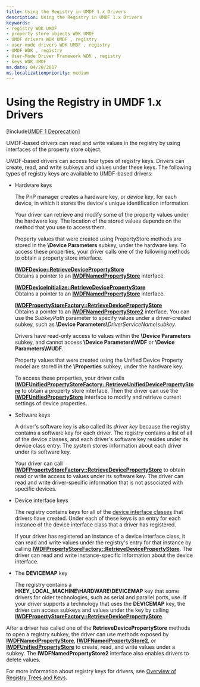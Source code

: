 ```yaml
---
title: Using the Registry in UMDF 1.x Drivers
description: Using the Registry in UMDF 1.x Drivers
keywords:
- registry WDK UMDF
- property store objects WDK UMDF
- UMDF drivers WDK UMDF , registry
- user-mode drivers WDK UMDF , registry
- UMDF WDK , registry
- User-Mode Driver Framework WDK , registry
- keys WDK UMDF
ms.date: 04/20/2017
ms.localizationpriority: medium
---
```


# Using the Registry in UMDF 1.x Drivers


[!include[UMDF 1 Deprecation](../includes/umdf-1-deprecation.md)]

UMDF-based drivers can read and write values in the registry by using interfaces of the property store object.

UMDF-based drivers can access four types of registry keys. Drivers can create, read, and write subkeys and values under these keys. The following types of registry keys are available to UMDF-based drivers:

- Hardware keys

  The PnP manager creates a hardware key, or *device key*, for each device, in which it stores the device's unique identification information.

  Your driver can retrieve and modify some of the property values under the hardware key. The location of the stored values depends on the method that you use to access them.

  Property values that were created using PropertyStore methods are stored in the **\\Device Parameters** subkey, under the hardware key. To access these properties, your driver calls one of the following methods to obtain a property store interface.

  <a href="" id="iwdfdevice--retrievedevicepropertystore"></a>[**IWDFDevice::RetrieveDevicePropertyStore**](/windows-hardware/drivers/ddi/wudfddi/nf-wudfddi-iwdfdevice-retrievedevicepropertystore)  
  Obtains a pointer to an [**IWDFNamedPropertyStore**](/windows-hardware/drivers/ddi/wudfddi/nn-wudfddi-iwdfnamedpropertystore) interface.

  <a href="" id="iwdfdeviceinitialize--retrievedevicepropertystore"></a>[**IWDFDeviceInitialize::RetrieveDevicePropertyStore**](/windows-hardware/drivers/ddi/wudfddi/nf-wudfddi-iwdfdeviceinitialize-retrievedevicepropertystore)  
  Obtains a pointer to an [**IWDFNamedPropertyStore**](/windows-hardware/drivers/ddi/wudfddi/nn-wudfddi-iwdfnamedpropertystore) interface.

  <a href="" id="iwdfpropertystorefactory--retrievedevicepropertystore"></a>[**IWDFPropertyStoreFactory::RetrieveDevicePropertyStore**](/windows-hardware/drivers/ddi/wudfddi/nf-wudfddi-iwdfpropertystorefactory-retrievedevicepropertystore)  
  Obtains a pointer to an [**IWDFNamedPropertyStore2**](/windows-hardware/drivers/ddi/wudfddi/nn-wudfddi-iwdfnamedpropertystore2) interface. You can use the *SubkeyPath* parameter to specify values under a driver-created subkey, such as **\\Device Parameters\\**<em>DriverServiceName\\subkey</em>.

  Drivers have read-only access to values within the **\\Device Parameters** subkey, and cannot access **\\Device Parameters\\WDF** or **\\Device Parameters\\WUDF**.

  Property values that were created using the Unified Device Property model are stored in the **\\Properties** subkey, under the hardware key.

  To access these properties, your driver calls [**IWDFUnifiedPropertyStoreFactory::RetrieveUnifiedDevicePropertyStore**](/windows-hardware/drivers/ddi/wudfddi/nf-wudfddi-iwdfunifiedpropertystorefactory-retrieveunifieddevicepropertystore) to obtain a property store interface. Then the driver can use the [**IWDFUnifiedPropertyStore**](/windows-hardware/drivers/ddi/wudfddi/nn-wudfddi-iwdfunifiedpropertystore) interface to modify and retrieve current settings of device properties.

- Software keys

  A driver's software key is also called its *driver key* because the registry contains a software key for each driver. The registry contains a list of all of the device classes, and each driver's software key resides under its device class entry. The system stores information about each driver under its software key.

  Your driver can call [**IWDFPropertyStoreFactory::RetrieveDevicePropertyStore**](/windows-hardware/drivers/ddi/wudfddi/nf-wudfddi-iwdfpropertystorefactory-retrievedevicepropertystore) to obtain read or write access to values under its software key. The driver can read and write driver-specific information that is not associated with specific devices.

- Device interface keys

  The registry contains keys for all of the [device interface classes](../install/overview-of-device-interface-classes.md) that drivers have created. Under each of these keys is an entry for each instance of the device interface class that a driver has registered.

  If your driver has registered an instance of a device interface class, it can read and write values under the registry's entry for that instance by calling [**IWDFPropertyStoreFactory::RetrieveDevicePropertyStore**](/windows-hardware/drivers/ddi/wudfddi/nf-wudfddi-iwdfpropertystorefactory-retrievedevicepropertystore). The driver can read and write instance-specific information about the device interface.

- The **DEVICEMAP** key

  The registry contains a **HKEY\_LOCAL\_MACHINE\\HARDWARE\\DEVICEMAP** key that some drivers for older technologies, such as serial and parallel ports, use. If your driver supports a technology that uses the **DEVICEMAP** key, the driver can access subkeys and values under the key by calling [**IWDFPropertyStoreFactory::RetrieveDevicePropertyStore**](/windows-hardware/drivers/ddi/wudfddi/nf-wudfddi-iwdfpropertystorefactory-retrievedevicepropertystore).

After a driver has called one of the **RetrieveDevicePropertyStore** methods to open a registry subkey, the driver can use methods exposed by [**IWDFNamedPropertyStore**](/windows-hardware/drivers/ddi/wudfddi/nn-wudfddi-iwdfnamedpropertystore), [**IWDFNamedPropertyStore2**](/windows-hardware/drivers/ddi/wudfddi/nn-wudfddi-iwdfnamedpropertystore2), or [**IWDFUnifiedPropertyStore**](/windows-hardware/drivers/ddi/wudfddi/nn-wudfddi-iwdfunifiedpropertystore) to create, read, and write values under a subkey. The **IWDFNamedPropertyStore2** interface also enables drivers to delete values.

For more information about registry keys for drivers, see [Overview of Registry Trees and Keys](../install/overview-of-registry-trees-and-keys.md).

 

